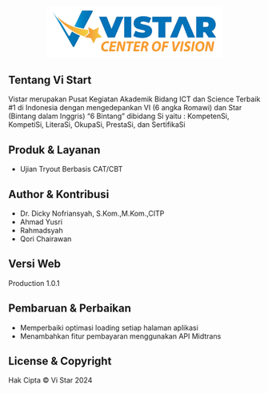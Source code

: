 <p align="center"><a href="https://vistar.id" target="_blank"><img src="public/resources/vistar-indonesia.png" width="350" alt="Logo"></a></p>

## Tentang Vi Start

Vistar merupakan Pusat Kegiatan Akademik Bidang ICT dan Science Terbaik #1 di Indonesia dengan mengedepankan VI (6 angka Romawi) dan Star (Bintang dalam Inggris) “6 Bintang” dibidang Si yaitu : KompetenSi, KompetiSi, LiteraSi, OkupaSi, PrestaSi, dan SertifikaSi


## Produk & Layanan
- Ujian Tryout Berbasis CAT/CBT

## Author & Kontribusi

- Dr. Dicky Nofriansyah, S.Kom.,M.Kom.,CITP
- Ahmad Yusri
- Rahmadsyah
- Qori Chairawan

## Versi Web

Production 1.0.1

## Pembaruan & Perbaikan

- Memperbaiki optimasi loading setiap halaman aplikasi
- Menambahkan fitur pembayaran menggunakan API Midtrans

## License & Copyright

Hak Cipta &copy; Vi Star 2024
